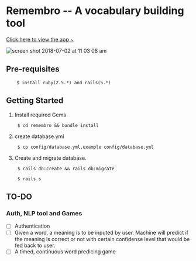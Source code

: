 # Remembro -- A vocabulary building tool

[Click here to view the app ~](https://sleepy-beyond-18639.herokuapp.com/)

![screen shot 2018-07-02 at 11 03 08 am](https://user-images.githubusercontent.com/17334660/42146761-96c393b8-7de7-11e8-9ef4-f13833dc4917.png)

## Pre-requisites

        $ install ruby(2.5.*) and rails(5.*)
        
## Getting Started

1. Install required Gems

        $ cd remembro && bundle install

2. create database.yml

        $ cp config/database.yml.example config/database.yml

3. Create and migrate database.
        
        $ rails db:create && rails db:migrate 

        $ rails s
## TO-DO
### Auth, NLP tool and Games

- [ ] Authentication
- [ ] Given a word, a meaning is to be inputed by user. Machine will predict if the meaning is correct or not with certain confidense level that would be fed back to user.
- [ ] A timed, continuous word predicing game
